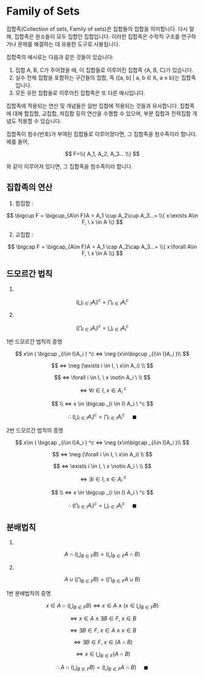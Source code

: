 <h1>Family of Sets</h1>
집합족(Collection of sets, Family of sets)은 집합들의 집합을 의미합니다. 다시 말해, 집합족은 원소들이 모두 집합인 집합입니다. 이러한 집합족은 수학적 구조를 연구하거나 문제를 해결하는 데 유용한 도구로 사용됩니다.

집합족의 예시로는 다음과 같은 것들이 있습니다:

1. 집합 A, B, C가 주어졌을 때, 이 집합들로 이루어진 집합족 {A, B, C}가 있습니다.
2. 실수 전체 집합을 포함하는 구간들의 집합, 즉 {[a, b] | a, b ∈ ℝ, a ≤ b}는 집합족입니다.
3. 모든 유한 집합들로 이루어진 집합족은 또 다른 예시입니다.

집합족에 적용되는 연산 및 개념들은 일반 집합에 적용되는 것들과 유사합니다. 집합족에 대해 합집합, 교집합, 차집합 등의 연산을 수행할 수 있으며, 부분 집합과 전력집합 개념도 적용할 수 있습니다.

집합족이 첨수(번호)가 부여된 집합들로 이루어졌다면, 그 집합족을 첨수족이라 합니다.
예를 들어, 

$$
F=\\{ A_1, A_2, A_3... \\}
$$

와 같이 이루어져 있다면, 그 집합족을 첨수족이라 합니다.

<h2>집합족의 연산</h2>


1. 합집합 : 

$$
\bigcup F = \bigcup_{A\in F}A = A_1 \cup A_2\cup A_3...= \\{ x:\exists A\in F, \ x \in A \\}
$$

2. 교집합 : 

$$
\bigcap F = \bigcap_{A\in F}A = A_1 \cap A_2\cap A_3...= \\{ x:\forall A\in F, \ x \in A \\} 
$$

<h2>드모르간 법칙</h2>

1.

$$
( \bigcup _{i\in I}A_i ) ^c=\bigcap _{i\in I}{A_i}^c
$$

2.

$$
( \bigcap _{i\in I}A_i ) ^c=\bigcup _{i\in I}{A_i}^c
$$

1번 드모르간 법칙의 증명


$$
x\in ( \bigcup _{i\in I}A_i ) ^c ⇔ \neg (x\in\bigcup _{i\in I}A_i )\\
$$

$$
⇔ \neg (\exists i \in I, \ x\in A_i) \\
$$

$$
⇔ \forall i \in I, \ x \notin A_i \ \\
$$

$$
⇔ \forall i \in I, \ x \in A_i \ ^c
$$

$$
\\ ⇔ x \in \bigcap _{i \in I} A_i \ ^c
$$

$$
\therefore ( \bigcup _{i\in I}A_i ) ^c=\bigcap _{i\in I}{A_i}^c \ \ \ \ \ \blacksquare
$$

2번 드모르간 법칙의 증명

$$
x\in ( \bigcap _{i\in I}A_i ) ^c ⇔ \neg (x\in\bigcap _{i\in I}A_i )\\
$$

$$
⇔ \neg (\forall i \in I, \ x\in A_i) \\ 
$$

$$
⇔ \exists i \in I, \ x \notin A_i \ \\
$$

$$
⇔ \exists i \in I, \ x \in A_i \ ^c
$$

$$
\\ ⇔ x \in \bigcup _{i \in I} A_i \ ^c
$$

$$
\therefore ( \bigcap _{i\in I}A_i ) ^c=\bigcup _{i\in I}{A_i}^c \ \ \ \ \ \blacksquare
$$

<h2>분배법칙</h2>

1.

$$
A \cap (\bigcup _{B\in F}B)=(\bigcup _{B\in F}A \cap B)
$$

2.

$$
A \cup (\bigcap _{B\in F}B)=(\bigcap _{B\in F}A \cup B)
$$

1번 분배법칙의 증명

$$
x\in A \cap (\bigcup _{B\in F}B)⇔ x \in A \land (x\in \bigcup _{B\in F}B)
$$

$$
⇔ x\in A \land \exists B \in F, \ x\in B
$$

$$
⇔ \exists B\in F, \ x\in A \land x\in B
$$

$$
⇔ \exists B \in F, \ x\in (A\cap B)
$$

$$
⇔ x\in \bigcup _{B\in F}(A\cap B)
$$

$$
\therefore A \cap (\bigcup _{B\in F}B)=(\bigcup _{B\in F}A \cap B) \ \ \ \ \ \blacksquare
$$
